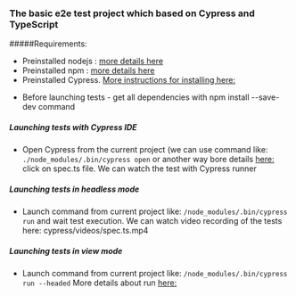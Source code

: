 ### The basic e2e test project which based on Cypress and TypeScript
#####Requirements:

- Preinstalled nodejs : [more details here](https://nodejs.org/en/download/package-manager)
- Preinstalled npm : [more details here](https://www.npmjs.com/get-npm)
- Preinstalled Cypress. [More instructions for installing here:](https://docs.cypress.io/guides/getting-started/installing-cypress.html#System-requirements)

* Before launching tests - get all dependencies with npm install --save-dev command

##### Launching tests with  Cypress IDE
* Open Cypress from the current project  (we can use command like: `./node_modules/.bin/cypress open` or another way bore details [here:](https://docs.cypress.io/guides/getting-started/installing-cypress.html#Opening-Cypress)
click on spec.ts file. We can watch the test with Cypress runner  

##### Launching tests in headless mode  
* Launch command from current project like: `/node_modules/.bin/cypress run` and wait test execution. We can watch video recording of the tests here: cypress/videos/spec.ts.mp4

##### Launching tests in view mode
* Launch command from current project like: `/node_modules/.bin/cypress run --headed`
More details about run [here:](https://docs.cypress.io/guides/guides/command-line.html#cypress-run) 

